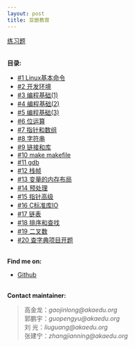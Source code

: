 ```yaml
---
layout: post
title: 亚嵌教育
---
```


<a href="/post/practice.html">练习题</a> 
<br>
<p><br /><b>目录:</b></p>
<ul>
<li> <a href="/post/chapter_01.html">#1 Linux基本命令</a> </li>
<li> <a href="/post/chapter_02.html">#2 开发环境</a> </li>
<li> <a href="/post/chapter_03.html">#3 编程基础(1)</a> </li>
<li> <a href="/post/chapter_04.html">#4 编程基础(2)</a> </li>
<li> <a href="/post/chapter_05.html">#5 编程基础(3)</a> </li>
<li> <a href="/post/chapter_06.html">#6 位运算</a> </li>
<li> <a href="/post/chapter_07.html">#7 指针和数组</a> </li>
<li> <a href="/post/chapter_08.html">#8 字符串</a> </li>
<li> <a href="/post/chapter_09.html">#9 链接和库</a> </li>
<li> <a href="/post/chapter_10.html">#10 make makefile</a> </li>
<li> <a href="/post/chapter_11.html">#11 gdb</a> </li>
<li> <a href="/post/chapter_12.html">#12 栈帧</a> </li>
<li> <a href="/post/chapter_13.html">#13 变量的内存布局</a> </li>
<li> <a href="/post/chapter_14.html">#14 预处理</a> </li>
<li> <a href="/post/chapter_15.html">#15 指针高级</a> </li>
<li> <a href="/post/chapter_16.html">#16 C标准库IO</a> </li>
<li> <a href="/post/chapter_17.html">#17 链表</a> </li>
<li> <a href="/post/chapter_18.html">#18 排序和查找</a> </li>
<li> <a href="/post/chapter_19.html">#19 二叉数</a> </li>
<li> <a href="/post/chapter_20.html">#20 查字典项目开题</a> </li>
</ul>
<p><br /><b>Find me on:</b></p>

<ul>

<li><a href="http://github.com/akaedu/">Github</a></li>

</ul>
<p><br /><b>Contact maintainer:</b></p>

<blockquote>
<p>
高金龙：<em>gaojinlong@akaedu.org</em><br>
郭鹏宇：<em>guopengyu@akaedu.org</em><br>
刘  光：<em>liuguang@akaedu.org</em><br>
张建宁：<em>zhangjianning@akaedu.org</em><br>
</p>
</blockquote>


